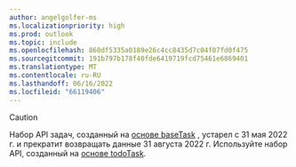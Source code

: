 ```yaml
---
author: angelgolfer-ms
ms.localizationpriority: high
ms.prod: outlook
ms.topic: include
ms.openlocfilehash: 860df5335a0189e26c4cc8435d7c04f07fd0f475
ms.sourcegitcommit: 191b797b178f40fde6419719fcd75461e6869401
ms.translationtype: MT
ms.contentlocale: ru-RU
ms.lasthandoff: 06/16/2022
ms.locfileid: "66119406"
---
```

<!-- markdownlint-disable MD041-->
>[!CAUTION]
>Набор API задач, созданный на [основе baseTask](/graph/api/resources/basetask?view=graph-rest-beta&preserve-view=true) , устарел с 31 мая 2022 г. и прекратит возвращать данные 31 августа 2022 г. Используйте набор API, созданный на [основе todoTask](/graph/api/resources/todotask?view=graph-rest-beta&preserve-view=true). 